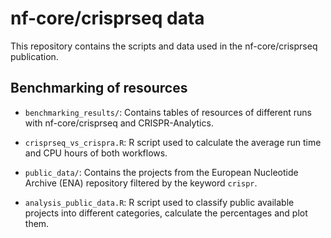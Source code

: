 # nf-core/crisprseq data

This repository contains the scripts and data used in the nf-core/crisprseq publication.

## Benchmarking of resources

- `benchmarking_results/`:
    Contains tables of resources of different runs with nf-core/crisprseq and CRISPR-Analytics.

- `crisprseq_vs_crispra.R`:
    R script used to calculate the average run time and CPU hours of both workflows.

- `public_data/`:
    Contains the projects from the European Nucleotide Archive (ENA) repository filtered by the keyword `crispr`.

- `analysis_public_data.R`:
    R script used to classify public available projects into different categories, calculate the percentages and plot them.